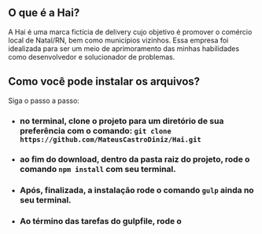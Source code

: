 ## O que é a Hai?
A Hai é uma marca fictícia de delivery cujo objetivo é promover o comércio local de Natal/RN, bem como municípios vizinhos. Essa empresa foi idealizada para ser um meio de aprimoramento das minhas habilidades como desenvolvedor e solucionador de problemas.

## Como você pode instalar os arquivos?

Siga o passo a passo:

- ### no terminal, clone o projeto para um diretório de sua preferência com o comando: `git clone https://github.com/MateusCastroDiniz/Hai.git`
- ### ao fim do download, dentro da pasta raiz do projeto, rode o comando `npm install` com seu terminal.
- ### Após, finalizada, a instalação rode o comando `gulp` ainda no seu terminal.
- ### Ao término das tarefas do gulpfile, rode o 